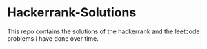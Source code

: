 # Hackerrank-Solutions
This repo contains the solutions of the hackerrank and the leetcode problems i have done over time.

